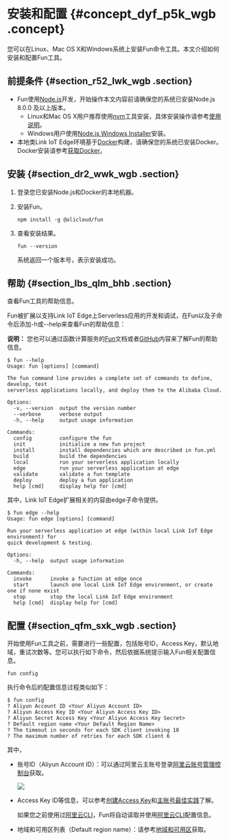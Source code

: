 # 安装和配置 {#concept_dyf_p5k_wgb .concept}

您可以在Linux、Mac OS X和Windows系统上安装Fun命令工具。本文介绍如何安装和配置Fun工具。

## 前提条件 {#section_r52_lwk_wgb .section}

-   Fun使用[Node.js](https://nodejs.org/)开发，开始操作本文内容前请确保您的系统已安装Node.js 8.0.0 及以上版本。
    -   Linux和Mac OS X用户推荐使用[nvm](https://github.com/creationix/nvm#installation)工具安装，具体安装操作请参考[使用说明](https://github.com/creationix/nvm#usage)。
    -   Windows用户使用[Node.js Windows Installer](https://nodejs.org/dist/v10.14.2/node-v10.14.2-x86.msi)安装。
-   本地类Link IoT Edge环境基于[Docker](https://www.docker.com/)构建，请确保您的系统已安装Docker。Docker安装请参考[获取Docker](https://docs.docker.com/install/)。

## 安装 {#section_dr2_wwk_wgb .section}

1.  登录您已安装Node.js和Docker的本地机器。
2.  安装Fun。

    ```
    npm install -g @alicloud/fun
    ```

3.  查看安装结果。

    ```
    fun --version
    ```

    系统返回一个版本号，表示安装成功。


## 帮助 {#section_lbs_qlm_bhb .section}

查看Fun工具的帮助信息。

Fun被扩展以支持Link IoT Edge上Serverless应用的开发和调试，在Fun以及子命令后添加-h或--help来查看Fun的帮助信息：

**说明：** 您也可以通过函数计算服务的[Fun](https://help.aliyun.com/document_detail/64204.html)文档或者[GitHub](https://github.com/aliyun/fun)内容来了解Fun的帮助信息。

```
$ fun --help
Usage: fun [options] [command]

The fun command line provides a complete set of commands to define, develop, test
serverless applications locally, and deploy them to the Alibaba Cloud.

Options:
  -v, --version  output the version number
  --verbose      verbose output
  -h, --help     output usage information

Commands:
  config         configure the fun
  init           initialize a new fun project
  install        install dependencies which are described in fun.yml
  build          build the dependencies
  local          run your serverless application locally
  edge           run your serverless application at edge
  validate       validate a fun template
  deploy         deploy a fun application
  help [cmd]     display help for [cmd]
```

其中，Link IoT Edge扩展相关的内容由edge子命令提供。

```
$ fun edge --help
Usage: fun edge [options] [command]

Run your serverless application at edge (within local Link IoT Edge environment) for
quick development & testing.

Options:
  -h, --help  output usage information

Commands:
  invoke      invoke a function at edge once
  start       launch one local Link IoT Edge environment, or create one if none exist
  stop        stop the local Link IoT Edge environment
  help [cmd]  display help for [cmd]
```

## 配置 {#section_qfm_sxk_wgb .section}

开始使用Fun工具之前，需要进行一些配置，包括账号ID，Access Key，默认地域，重试次数等。您可以执行如下命令，然后依据系统提示输入Fun相关配置信息。

```
fun config
```

执行命令后的配置信息过程类似如下：

```
$ fun config
? Aliyun Account ID <Your Aliyun Account ID>
? Aliyun Access Key ID <Your Aliyun Access Key ID>
? Aliyun Secret Access Key <Your Aliyun Access Key Secret>
? Default region name <Your Default Region Name>
? The timeout in seconds for each SDK client invoking 10
? The maximum number of retries for each SDK client 6
```

其中，

-   账号ID（Aliyun Account ID）：可以通过阿里云主账号登录[阿里云账号管理控制台](https://account.console.aliyun.com/#/secure)获取。

    ![](http://static-aliyun-doc.oss-cn-hangzhou.aliyuncs.com/assets/img/130321/155245687740308_zh-CN.png)

-   Access Key ID等信息，可以参考[创建Access Key](https://help.aliyun.com/document_detail/53045.html?spm=a2c4g.11186623.6.556.1e894f063MmF89&parentId=29991)和[主账号最佳实践](https://help.aliyun.com/document_detail/93245.html?spm=a2c4g.11186623.6.555.ff0c5f81p0CuYw&parentId=29991)了解。

    如果您之前使用过[阿里云CLI](https://help.aliyun.com/product/29991.html?spm=a2c4g.750001.19.2.2c957b13aWRLCM)，Fun将自动读取并使用[阿里云CLI](https://help.aliyun.com/product/29991.html?spm=a2c4g.750001.19.2.2c957b13aWRLCM)配置信息。

-   地域和可用区列表（Default region name）：请参考[地域和可用区](https://help.aliyun.com/document_detail/40654.html)获取。

